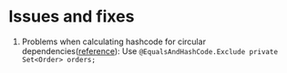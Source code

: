 # Issues and fixes

1) Problems when calculating hashcode for circular dependencies([reference](https://github.com/projectlombok/lombok/issues/1007)): Use  ```@EqualsAndHashCode.Exclude private Set<Order> orders;```
